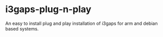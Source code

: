 # i3gaps-plug-n-play
An easy to install plug and play installation of i3gaps for arm and debian based systems.

